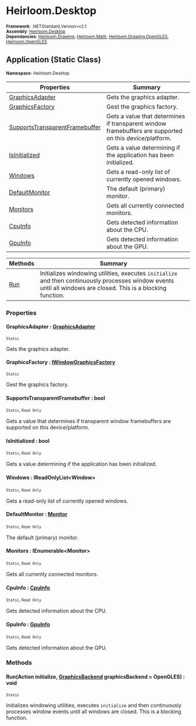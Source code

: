 # Heirloom.Desktop

<small>**Framework**: .NETStandard,Version=v2.1</small>  
<small>**Assembly**: [Heirloom.Desktop](../Heirloom.Desktop/Heirloom.Desktop.md)</small>  
<small>**Dependancies**: [Heirloom.Drawing](../Heirloom.Drawing/Heirloom.Drawing.md), [Heirloom.Math](../Heirloom.Math/Heirloom.Math.md), [Heirloom.Drawing.OpenGLES](../Heirloom.Drawing.OpenGLES/Heirloom.Drawing.OpenGLES.md), [Heirloom.OpenGLES](../Heirloom.OpenGLES/Heirloom.OpenGLES.md)</small>  

## Application (Static Class)
<small>**Namespace**: Heirloom.Desktop</sub></small>  

| Properties                                  | Summary                                                                                                |
|---------------------------------------------|--------------------------------------------------------------------------------------------------------|
| [GraphicsAdapter](#GRAP3DF9)                | Gets the graphics adapter.                                                                             |
| [GraphicsFactory](#GRAP8604)                | Gest the graphics factory.                                                                             |
| [SupportsTransparentFramebuffer](#SUPPE5CC) | Gets a value that determines if transparent window framebuffers are supported on this device/platform. |
| [IsInitialized](#ISINBEED)                  | Gets a value determining if the application has been initialized.                                      |
| [Windows](#WIND241D)                        | Gets a read-only list of currently opened windows.                                                     |
| [DefaultMonitor](#DEFAADFF)                 | The default (primary) monitor.                                                                         |
| [Monitors](#MONICF21)                       | Gets all currently connected monitors.                                                                 |
| [CpuInfo](#CPUIF6D5)                        | Gets detected information about the CPU.                                                               |
| [GpuInfo](#GPUIF6D3)                        | Gets detected information about the GPU.                                                               |

| Methods         | Summary                                                                                                                                                         |
|-----------------|-----------------------------------------------------------------------------------------------------------------------------------------------------------------|
| [Run](#RUN3501) | Initializes windowing utilities, executes `initialize` and then continuously processes window events until all windows are closed. This is a blocking function. |

### Properties

#### <a name="GRAP3DF9"></a> GraphicsAdapter : [GraphicsAdapter](../Heirloom.Drawing/Heirloom.Drawing.GraphicsAdapter.md)

<small>`Static`</small>

Gets the graphics adapter.

#### <a name="GRAP8604"></a> GraphicsFactory : [IWindowGraphicsFactory](Heirloom.Desktop.IWindowGraphicsFactory.md)

<small>`Static`</small>

Gest the graphics factory.

#### <a name="SUPPE5CC"></a> SupportsTransparentFramebuffer : bool

<small>`Static`, `Read Only`</small>

Gets a value that determines if transparent window framebuffers are supported on this device/platform.

#### <a name="ISINBEED"></a> IsInitialized : bool

<small>`Static`, `Read Only`</small>

Gets a value determining if the application has been initialized.

#### <a name="WIND241D"></a> Windows : IReadOnlyList\<Window>

<small>`Static`, `Read Only`</small>

Gets a read-only list of currently opened windows.

#### <a name="DEFAADFF"></a> DefaultMonitor : [Monitor](Heirloom.Desktop.Monitor.md)

<small>`Static`, `Read Only`</small>

The default (primary) monitor.

#### <a name="MONICF21"></a> Monitors : IEnumerable\<Monitor>

<small>`Static`, `Read Only`</small>

Gets all currently connected monitors.

#### <a name="CPUIF6D5"></a> CpuInfo : [CpuInfo](Heirloom.Desktop.Hardware.CpuInfo.md)

<small>`Static`, `Read Only`</small>

Gets detected information about the CPU.

#### <a name="GPUIF6D3"></a> GpuInfo : [GpuInfo](Heirloom.Desktop.Hardware.GpuInfo.md)

<small>`Static`, `Read Only`</small>

Gets detected information about the GPU.

### Methods

#### <a name="RUN(FF6A"></a> Run(Action initialize, [GraphicsBackend](Heirloom.Desktop.GraphicsBackend.md) graphicsBackend = OpenGLES) : void
<small>`Static`</small>

Initializes windowing utilities, executes `initialize` and then continuously processes window events until all windows are closed. This is a blocking function.


